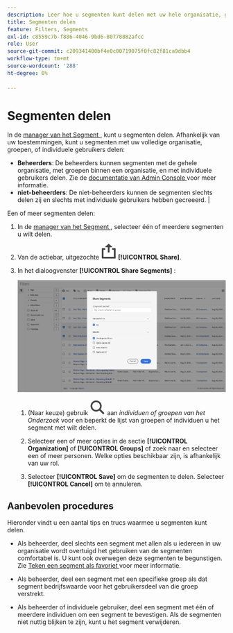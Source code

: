 ```yaml
---
description: Leer hoe u segmenten kunt delen met uw hele organisatie, groepen of individuele gebruikers.
title: Segmenten delen
feature: Filters, Segments
exl-id: c8559c7b-f886-4046-9bd6-80778882afcc
role: User
source-git-commit: c209341400bf4e0c00719075f0fc82f81ca9dbb4
workflow-type: tm+mt
source-wordcount: '288'
ht-degree: 0%

---
```


# Segmenten delen

In de [ manager van het Segment ](seg-manage.md), kunt u segmenten delen. Afhankelijk van uw toestemmingen, kunt u segmenten met uw volledige organisatie, groepen, of individuele gebruikers delen:

* **Beheerders**: De beheerders kunnen segmenten met de gehele organisatie, met groepen binnen een organisatie, en met individuele gebruikers delen. Zie de [ documentatie van Admin Console ](https://helpx.adobe.com/nl/enterprise/using/manage-products.html) voor meer informatie.
* **niet-beheerders**: De niet-beheerders kunnen de segmenten slechts delen zij en slechts met individuele gebruikers hebben gecreeerd. |

Een of meer segmenten delen:

1. In de [ manager van het Segment ](seg-manage.md), selecteer één of meerdere segmenten u wilt delen.
1. Van de actiebar, uitgezochte ![ Aandeel ](/help/assets/icons/ShareAlt.svg) **[!UICONTROL Share]**.
1. In het dialoogvenster **[!UICONTROL Share Segments]** :

   ![ de dialoog van het Segment van het Aandeel ](assets/share-filter-dialog.png)

   1. (Naar keuze) gebruik ![ Onderzoek ](/help/assets/icons/Search.svg) aan *individuen of groepen van het Onderzoek* voor en beperkt de lijst van groepen of individuen u het segment met wilt delen.

   1. Selecteer een of meer opties in de sectie **[!UICONTROL Organization]** of **[!UICONTROL Groups]** of zoek naar en selecteer een of meer personen. Welke opties beschikbaar zijn, is afhankelijk van uw rol.

   1. Selecteer **[!UICONTROL Save]** om de segmenten te delen. Selecteer **[!UICONTROL Cancel]** om te annuleren.

## Aanbevolen procedures

Hieronder vindt u een aantal tips en trucs waarmee u segmenten kunt delen.

* Als beheerder, deel slechts een segment met allen als u iedereen in uw organisatie wordt overtuigd het gebruiken van de segmenten comfortabel is. U kunt ook overwegen deze segmenten te begunstigen. Zie [ Teken een segment als favoriet ](seg-favorite.md) voor meer informatie.

* Als beheerder, deel een segment met een specifieke groep als dat segment bedrijfswaarde voor het gebruikersdeel van die groep verstrekt.

* Als beheerder of individuele gebruiker, deel een segment met één of meerdere individuen om een segment te bevestigen. Als de segmenten niet nuttig blijken te zijn, kunt u het segment verwijderen.
